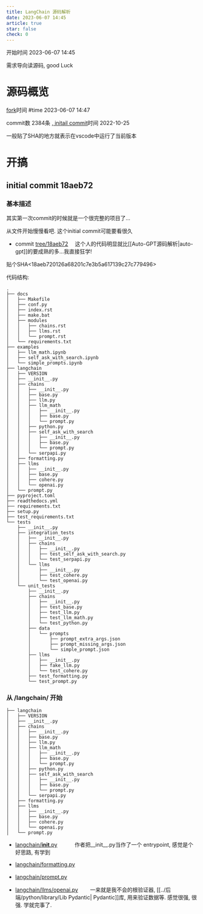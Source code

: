 ```yaml
---
title: LangChain 源码解析
date: 2023-06-07 14:45
article: true
star: false
check: 0
---
```


开始时间 2023-06-07 14:45

需求导向读源码, good Luck

# 源码概览
[fork](https://github.com/TRoYals/langchain)时间 #time 2023-06-07 14:47

commit数 2384条 ,[ initail commit](https://github.com/TRoYals/langchain/commits/master?after=b3ae6bcd3f42ec85ee65eb29c922ab22a17a0210+2380&branch=master&qualified_name=refs%2Fheads%2Fmaster)时间 2022-10-25 

一般贴了SHA的地方就表示在vscode中运行了当前版本

# 开搞
## initial commit 18aeb72
### 基本描述

其实第一次commit的时候就是一个很完整的项目了...

从文件开始慢慢看吧. 这个initial commit可能要看很久

- commit [tree/18aeb72](https://github.com/TRoYals/langchain/tree/18aeb720126a68201c7e3b5a617139c27c779496)　
这个人的代码明显就比[[Auto-GPT源码解析|auto-gpt]]的要成熟的多...我直接狂学!

贴个SHA\<18aeb720126a68201c7e3b5a617139c27c779496>

代码结构: 
```
.
├── docs
│   ├── Makefile
│   ├── conf.py
│   ├── index.rst
│   ├── make.bat
│   ├── modules
│   │   ├── chains.rst
│   │   ├── llms.rst
│   │   └── prompt.rst
│   └── requirements.txt
├── examples
│   ├── llm_math.ipynb
│   ├── self_ask_with_search.ipynb
│   └── simple_prompts.ipynb
├── langchain
│   ├── VERSION
│   ├── __init__.py
│   ├── chains
│   │   ├── __init__.py
│   │   ├── base.py
│   │   ├── llm.py
│   │   ├── llm_math
│   │   │   ├── __init__.py
│   │   │   ├── base.py
│   │   │   └── prompt.py
│   │   ├── python.py
│   │   ├── self_ask_with_search
│   │   │   ├── __init__.py
│   │   │   ├── base.py
│   │   │   └── prompt.py
│   │   └── serpapi.py
│   ├── formatting.py
│   ├── llms
│   │   ├── __init__.py
│   │   ├── base.py
│   │   ├── cohere.py
│   │   └── openai.py
│   └── prompt.py
├── pyproject.toml
├── readthedocs.yml
├── requirements.txt
├── setup.py
├── test_requirements.txt
└── tests
    ├── __init__.py
    ├── integration_tests
    │   ├── __init__.py
    │   ├── chains
    │   │   ├── __init__.py
    │   │   ├── test_self_ask_with_search.py
    │   │   └── test_serpapi.py
    │   └── llms
    │       ├── __init__.py
    │       ├── test_cohere.py
    │       └── test_openai.py
    └── unit_tests
        ├── __init__.py
        ├── chains
        │   ├── __init__.py
        │   ├── test_base.py
        │   ├── test_llm.py
        │   ├── test_llm_math.py
        │   └── test_python.py
        ├── data
        │   └── prompts
        │       ├── prompt_extra_args.json
        │       ├── prompt_missing_args.json
        │       └── simple_prompt.json
        ├── llms
        │   ├── __init__.py
        │   ├── fake_llm.py
        │   └── test_cohere.py
        ├── test_formatting.py
        └── test_prompt.py

```

### 从 /langchain/ 开始　　
```
├── langchain
│   ├── VERSION
│   ├── __init__.py
│   ├── chains
│   │   ├── __init__.py
│   │   ├── base.py
│   │   ├── llm.py
│   │   ├── llm_math
│   │   │   ├── __init__.py
│   │   │   ├── base.py
│   │   │   └── prompt.py
│   │   ├── python.py
│   │   ├── self_ask_with_search
│   │   │   ├── __init__.py
│   │   │   ├── base.py
│   │   │   └── prompt.py
│   │   └── serpapi.py
│   ├── formatting.py
│   ├── llms
│   │   ├── __init__.py
│   │   ├── base.py
│   │   ├── cohere.py
│   │   └── openai.py
│   └── prompt.py
```

- [langchain/__init__.py](https://github.com/TRoYals/langchain/blob/18aeb720126a68201c7e3b5a617139c27c779496/langchain/__init__.py)　　　
  作者把__init__.py当作了一个 entrypoint, 感觉是个好思路, 有学到　
　
- [langchain/formatting.py](https://github.com/TRoYals/langchain/blob/18aeb720126a68201c7e3b5a617139c27c779496/langchain/formatting.py)
  
- [langchain/prompt.py](https://github.com/TRoYals/langchain/blob/18aeb720126a68201c7e3b5a617139c27c779496/langchain/prompt.py)　
  
- [langchain/llms/openai.py](https://github.com/TRoYals/langchain/blob/18aeb720126a68201c7e3b5a617139c27c779496/langchain/llms/openai.py)　
　一来就是我不会的根验证器,  [[../后端/python/library/Lib Pydantic| Pydantic]]库, 用来验证数据等. 感觉很强, 很强. 学就完事了.
　
　


　


